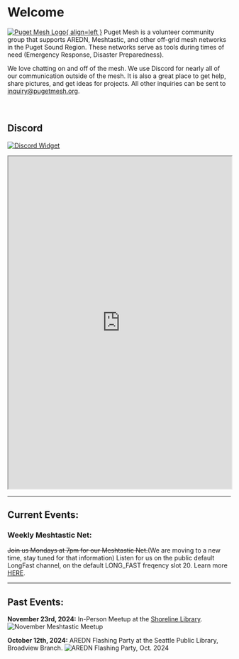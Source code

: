 # Welcome

[![Puget Mesh Logo](/static/PugetMeshLogo_200.png){ align=left }](/static/PugetMeshLogo.svg)
Puget Mesh is a volunteer community group that supports AREDN, Meshtastic, and other off-grid mesh networks in the Puget Sound Region. These networks serve as tools during times of need (Emergency Response, Disaster Preparedness). 

We love chatting on and off of the mesh. We use Discord for nearly all of our communication outside of the mesh. It is also a great place to get help, share pictures, and get ideas for projects. All other inquiries can be sent to inquiry@pugetmesh.org.
</br>
</br>
</br>

## Discord

[![Discord Widget](https://discord.com/api/guilds/1291139029814739084/widget.png?style=banner2)](https://discord.gg/ANvUg3AyZt)
<iframe src="https://e.widgetbot.io/channels/1291139029814739084/1291139029814739087" allow="clipboard-write; fullscreen" height="750" width="100%"></iframe>

---
## Current Events:
### Weekly Meshtastic Net:
~~Join us Mondays at 7pm for our Meshtastic Net.~~(We are moving to a new time, stay tuned for that information) Listen for us on the public default LongFast channel, on the default LONG_FAST freqency slot 20. Learn more [HERE](/meshtastic/#weekly-net). 

---

## Past Events:
**November 23rd, 2024:**
In-Person Meetup at the [Shoreline Library](https://maps.app.goo.gl/B4RmdBR16wtdEE3Q7). 
![November Meshtastic Meetup](/media/23Nov2024_Meshtastic_Meetup.png)


**October 12th, 2024:**
AREDN Flashing Party at the Seattle Public Library, Broadview Branch.
![AREDN Flashing Party, Oct. 2024](/media/AREDN%20Flashing%20Party-12Oct2024.jpg)
